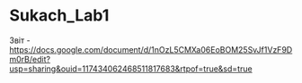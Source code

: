 # Sukach_Lab1
Звіт - https://docs.google.com/document/d/1nOzL5CMXa06EoBOM25SvJf1VzF9Dm0rB/edit?usp=sharing&ouid=117434062468511817683&rtpof=true&sd=true
